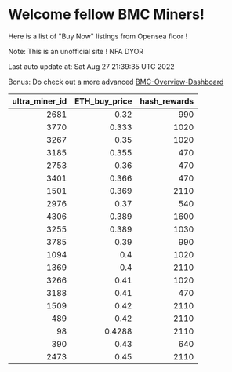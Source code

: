 # Welcome fellow BMC Miners!
Here is a list of "Buy Now" listings from Opensea floor !

Note: This is an unofficial site ! NFA DYOR

Last auto update at: Sat Aug 27 21:39:35 UTC 2022

Bonus: Do check out a more advanced [BMC-Overview-Dashboard](https://dune.com/defifunk/BMC-Overview-Dashboard)


|   ultra_miner_id |   ETH_buy_price |   hash_rewards |
|-----------------:|----------------:|---------------:|
|             2681 |          0.32   |            990 |
|             3770 |          0.333  |           1020 |
|             3267 |          0.35   |           1020 |
|             3185 |          0.355  |            470 |
|             2753 |          0.36   |            470 |
|             3401 |          0.366  |            470 |
|             1501 |          0.369  |           2110 |
|             2976 |          0.37   |            540 |
|             4306 |          0.389  |           1600 |
|             3255 |          0.389  |           1030 |
|             3785 |          0.39   |            990 |
|             1094 |          0.4    |           1020 |
|             1369 |          0.4    |           2110 |
|             3266 |          0.41   |           1020 |
|             3188 |          0.41   |            470 |
|             1509 |          0.42   |           2110 |
|              489 |          0.42   |           2110 |
|               98 |          0.4288 |           2110 |
|              390 |          0.43   |            640 |
|             2473 |          0.45   |           2110 |
